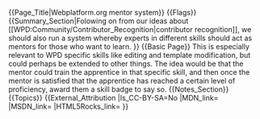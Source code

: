 {{Page_Title|Webplatform.org mentor system}}
{{Flags}}
{{Summary_Section|Folowing on from our ideas about [[WPD:Community/Contributor_Recognition|contributor recognition]], we should also run a system whereby experts in different skills should act as mentors for those who want to learn. }}
{{Basic Page}}
This is especially relevant to WPD specific skills like editing and template modification, but could perhaps be extended to other things. The idea would be that the mentor could train the apprentice in that specific skill, and then once the mentor is satisfied that the apprentice has reached a certain level of proficiency, award them a skill badge to say so.
{{Notes_Section}}
{{Topics}}
{{External_Attribution
|Is_CC-BY-SA=No
|MDN_link=
|MSDN_link=
|HTML5Rocks_link=
}}